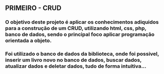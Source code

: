 ## PRIMEIRO - CRUD

### O objetivo deste projeto é aplicar os conhecimentos adiquidos para a construção de um CRUD, utilizando html, css, php, banco de dados, sendo o principal foco aplicar programação orientada a objeto.

### Foi utilizado o banco de dados da biblioteca, onde foi possivel, inserir um livro novo no banco de dados, buscar dados, atualizar dados e deletar dados, tudo de forma intuitiva...
